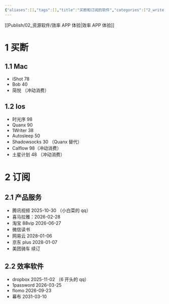 ```yaml
---
{"aliases":[],"tags":[],"title":"买断和订阅的软件","categories":["2_write","3_个人记录"],"abbrlink":"3dbf62d6","date":"2025-04-01T14:22:25+08:00","date_modify":"2025-09-17T10:49:44+08:00","dg-publish":true,"permalink":"/Publish/02_资源软件/买断和订阅的软件/","dgPassFrontmatter":true,"created":"2025-04-01T14:22:25+08:00","updated":"2025-09-17T10:49:44+08:00"}
---
```



[[Publish/02_资源软件/效率 APP 体验\|效率 APP 体验]]

# 1 买断

## 1.1 Mac

- iShot 78
- Bob 40
- 简悦 （冲动消费）

<!-- more -->

## 1.2 Ios

- 时光序 98
- Quanx 90
- 1Writer 38
- Autosleep 50
- Shadowsocks 30 （Quanx 替代）
- Calflow 98（冲动消费）
- 土星计划 48 （冲动消费）

# 2 订阅

## 2.1 产品服务

- 腾讯视频 2025-10-30 （小白菜的 qq）
- 喜马拉雅：2026-02-28
- 淘宝 88vip 2026-06-27
- 微信读书
- 网易云 2028-01-06
- 京东 plus 2028-01-07
- 美团骑车 续订

## 2.2 效率软件

- dropbox 2025-11-02 （6 开头的 qq）
- 1password 2026-03-25
- flomo 2026-09-23
- 幕布 2031-03-10
